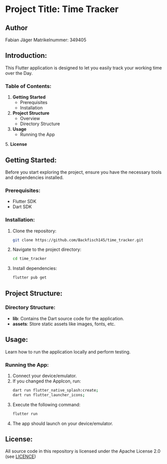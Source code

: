# Project Title: Time Tracker

## Author
Fabian Jäger
Matrikelnummer: 349405

## Introduction:
This Flutter application is designed to let you easily track your working time over the Day.

### Table of Contents:
1. **Getting Started**
    - Prerequisites
    - Installation
2. **Project Structure**
    - Overview
    - Directory Structure
3. **Usage**
    - Running the App

[//]: # (    - Testing)
5. **License**

## Getting Started:
Before you start exploring the project, ensure you have the necessary tools and dependencies installed.

### Prerequisites:
- Flutter SDK
- Dart SDK

### Installation:
1. Clone the repository:
   ```bash
   git clone https://github.com/Backfisch145/time_tracker.git
   ```
2. Navigate to the project directory:
   ```bash
   cd time_tracker
   ```
3. Install dependencies:
   ```bash
   flutter pub get
   ```
## Project Structure:
### Directory Structure:
- **lib**: Contains the Dart source code for the application.
- **assets**: Store static assets like images, fonts, etc.

[//]: # (- **test**: Contains test files for unit or widget tests.)

## Usage:
Learn how to run the application locally and perform testing.

### Running the App:
1. Connect your device/emulator.
2. If you changed the AppIcon, run:
   ```bash
   dart run flutter_native_splash:create;
   dart run flutter_launcher_icons;
   ```
3. Execute the following command:
   ```bash
   flutter run
   ```
4. The app should launch on your device/emulator.


## License:
All source code in this repository is licensed under the Apache License 2.0 (see [LICENCE](LICENSE.txt))
